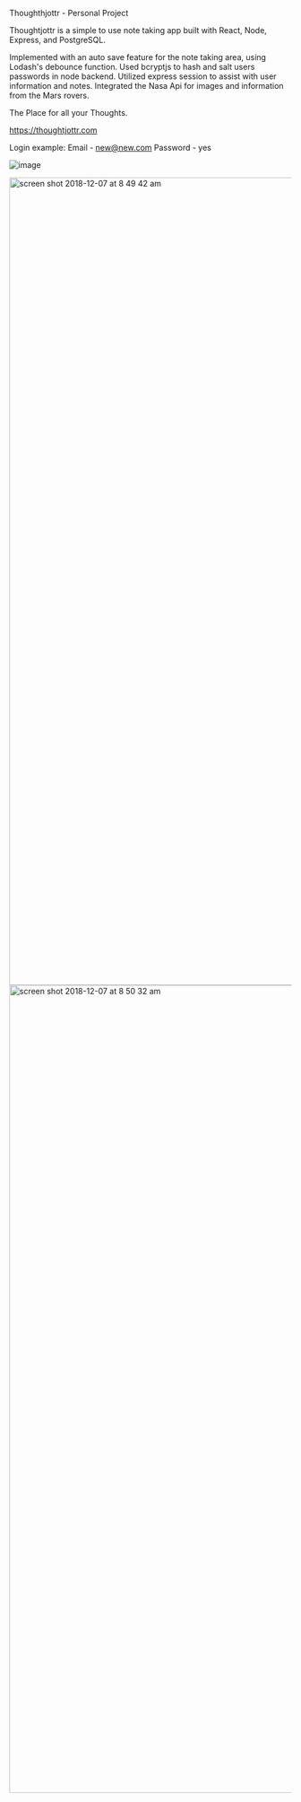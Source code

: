 Thoughthjottr - Personal Project

Thoughtjottr is a simple to use note taking app built with React, Node, Express, and PostgreSQL.

Implemented with an auto save feature for the note taking area, using Lodash's debounce function.
Used bcryptjs to hash and salt users passwords in node backend.
Utilized express session to assist with user information and notes.
Integrated the Nasa Api for images and information from the Mars rovers.

The Place for all your Thoughts.

https://thoughtjottr.com

Login example:
Email - new@new.com
Password - yes

![image](https://user-images.githubusercontent.com/40444375/51637482-2ceec600-1f19-11e9-9bea-7fe84b5fc2d6.png)

<img width="1440" alt="screen shot 2018-12-07 at 8 49 42 am" src="https://user-images.githubusercontent.com/40444375/51637654-9cfd4c00-1f19-11e9-999d-1155741d373d.png">

<img width="1440" alt="screen shot 2018-12-07 at 8 50 32 am" src="https://user-images.githubusercontent.com/40444375/51637667-a25a9680-1f19-11e9-9382-3220127edd21.png">
